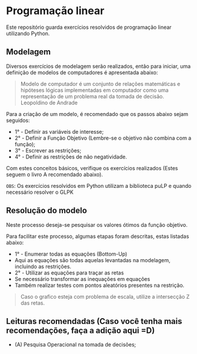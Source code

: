 # Programação linear

Este repositório guarda exercícios resolvidos de programação linear utilizando Python.

## Modelagem

Diversos exercícios de modelagem serão realizados, então para iniciar, uma definição de modelos de computadores é apresentada abaixo:

> Modelo de computador é um conjunto de relações matemáticas e hipóteses lógicas implementadas em computador como uma representação de um problema real da tomada de decisão. Leopoldino de Andrade

Para a criação de um modelo, é recomendado que os passos abaixo sejam seguidos:

- 1° - Definir as variáveis de interesse;
- 2° - Definir a Função Objetivo (Lembre-se o objetivo não combina com a função);
- 3° - Escrever as restrições;
- 4° - Definir as restrições de não negatividade.

Com estes conceitos básicos, verifique os exercícios realizados (Estes seguem o livro A recomendado abaixo).

`OBS`: Os exercícios resolvidos em Python utilizam a biblioteca puLP e quando necessário resolver o GLPK

## Resolução do modelo

Neste processo deseja-se pesquisar os valores ótimos da função objetivo. 

Para facilitar este processo, algumas etapas foram descritas, estas listadas abaixo:

- 1° - Enumerar todas as equações (Bottom-Up)
 - Aqui as equações são todas aquelas levantadas na modelagem, incluindo as restrições.
- 2° - Utilizar as equações para traçar as retas
 - Se necessário transformar as inequações em equações
 - Também realizar testes com pontos aleatórios presentes na restrição.

> Caso o grafico esteja com problema de escala, utilize a intersecção Z das retas.


## Leituras recomendadas (Caso você tenha mais recomendações, faça a adição aqui =D)

- (A) Pesquisa Operacional na tomada de decisões;


